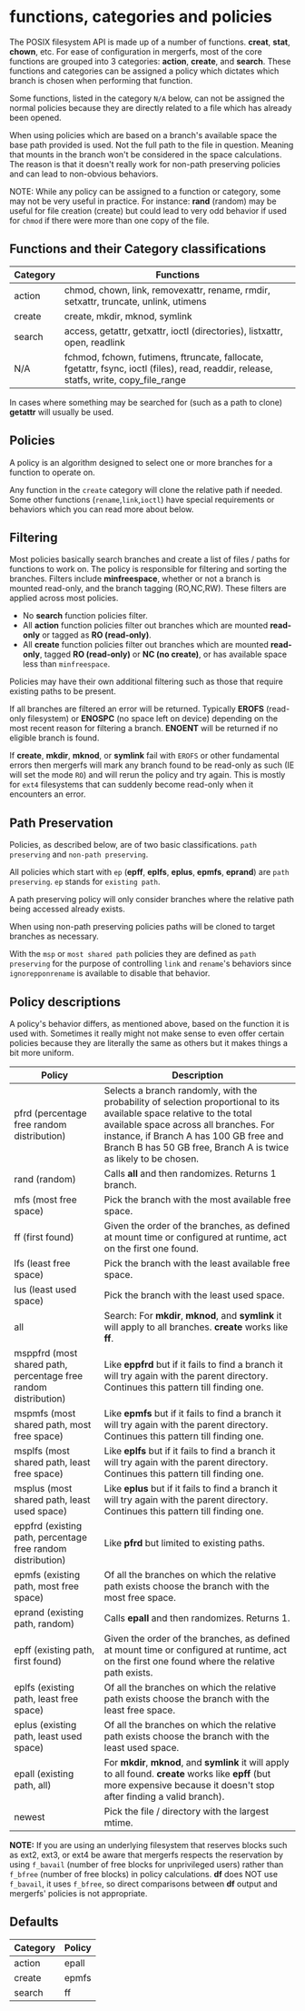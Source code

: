 # functions, categories and policies

The POSIX filesystem API is made up of a number of
functions. **creat**, **stat**, **chown**, etc. For ease of
configuration in mergerfs, most of the core functions are grouped into
3 categories: **action**, **create**, and **search**. These functions
and categories can be assigned a policy which dictates which branch is
chosen when performing that function.

Some functions, listed in the category `N/A` below, can not be
assigned the normal policies because they are directly related to a
file which has already been opened.

When using policies which are based on a branch's available space the
base path provided is used. Not the full path to the file in
question. Meaning that mounts in the branch won't be considered in the
space calculations. The reason is that it doesn't really work for
non-path preserving policies and can lead to non-obvious behaviors.

NOTE: While any policy can be assigned to a function or category,
some may not be very useful in practice. For instance: **rand**
(random) may be useful for file creation (create) but could lead to
very odd behavior if used for `chmod` if there were more than one copy
of the file.


## Functions and their Category classifications

| Category | Functions |
| -------- | --------- |
| action   | chmod, chown, link, removexattr, rename, rmdir, setxattr, truncate, unlink, utimens |
| create   | create, mkdir, mknod, symlink |
| search   | access, getattr, getxattr, ioctl (directories), listxattr, open, readlink |
| N/A      | fchmod, fchown, futimens, ftruncate, fallocate, fgetattr, fsync, ioctl (files), read, readdir, release, statfs, write, copy_file_range |

In cases where something may be searched for (such as a path to clone)
**getattr** will usually be used.


## Policies

A policy is an algorithm designed to select one or more branches for a
function to operate on.

Any function in the `create` category will clone the relative path if
needed. Some other functions (`rename`,`link`,`ioctl`) have special
requirements or behaviors which you can read more about below.


## Filtering

Most policies basically search branches and create a list of files / paths
for functions to work on. The policy is responsible for filtering and
sorting the branches. Filters include **minfreespace**, whether or not
a branch is mounted read-only, and the branch tagging
(RO,NC,RW). These filters are applied across most policies.

- No **search** function policies filter.
- All **action** function policies filter out branches which are
  mounted **read-only** or tagged as **RO (read-only)**.
- All **create** function policies filter out branches which are
  mounted **read-only**, tagged **RO (read-only)** or **NC (no
  create)**, or has available space less than `minfreespace`.

Policies may have their own additional filtering such as those that
require existing paths to be present.

If all branches are filtered an error will be returned. Typically
**EROFS** (read-only filesystem) or **ENOSPC** (no space left on
device) depending on the most recent reason for filtering a
branch. **ENOENT** will be returned if no eligible branch is found.

If **create**, **mkdir**, **mknod**, or **symlink** fail with `EROFS`
or other fundamental errors then mergerfs will mark any branch found
to be read-only as such (IE will set the mode `RO`) and will rerun the
policy and try again. This is mostly for `ext4` filesystems that can
suddenly become read-only when it encounters an error.


## Path Preservation

Policies, as described below, are of two basic classifications. `path
preserving` and `non-path preserving`.

All policies which start with `ep` (**epff**, **eplfs**, **eplus**,
**epmfs**, **eprand**) are `path preserving`. `ep` stands for
`existing path`.

A path preserving policy will only consider branches where the relative
path being accessed already exists.

When using non-path preserving policies paths will be cloned to target
branches as necessary.

With the `msp` or `most shared path` policies they are defined as
`path preserving` for the purpose of controlling `link` and `rename`'s
behaviors since `ignorepponrename` is available to disable that
behavior.


## Policy descriptions

A policy's behavior differs, as mentioned above, based on the function
it is used with. Sometimes it really might not make sense to even
offer certain policies because they are literally the same as others
but it makes things a bit more uniform.

| Policy                                                          | Description                                                                                                                                                                     |
| --------------------------------------------------------------- | ------------------------------------------------------------------------------------------------------------------------------------------------------------------------------- |
| pfrd (percentage free random distribution)                      | Selects a branch randomly, with the probability of selection proportional to its available space relative to the total available space across all branches. For instance, if Branch A has 100 GB free and Branch B has 50 GB free, Branch A is twice as likely to be chosen. |
| rand (random)                                                   | Calls **all** and then randomizes. Returns 1 branch.                                                                                                                            |
| mfs (most free space)                                           | Pick the branch with the most available free space.                                                                                                                             |
| ff (first found)                                                | Given the order of the branches, as defined at mount time or configured at runtime, act on the first one found.                                                                 |
| lfs (least free space)                                          | Pick the branch with the least available free space.                                                                                                                            |
| lus (least used space)                                          | Pick the branch with the least used space.                                                                                                                                      |
| all                                                             | Search: For **mkdir**, **mknod**, and **symlink** it will apply to all branches. **create** works like **ff**.                                                                  |
| msppfrd (most shared path, percentage free random distribution) | Like **eppfrd** but if it fails to find a branch it will try again with the parent directory. Continues this pattern till finding one.                                          |
| mspmfs (most shared path, most free space)                      | Like **epmfs** but if it fails to find a branch it will try again with the parent directory. Continues this pattern till finding one.                                           |
| msplfs (most shared path, least free space)                     | Like **eplfs** but if it fails to find a branch it will try again with the parent directory. Continues this pattern till finding one.                                           |
| msplus (most shared path, least used space)                     | Like **eplus** but if it fails to find a branch it will try again with the parent directory. Continues this pattern till finding one.                                           |
| eppfrd (existing path, percentage free random distribution)     | Like **pfrd** but limited to existing paths.                                                                                                                                    |
| epmfs (existing path, most free space)                          | Of all the branches on which the relative path exists choose the branch with the most free space.                                                                               |
| eprand (existing path, random)                                  | Calls **epall** and then randomizes. Returns 1.                                                                                                                                 |
| epff (existing path, first found)                               | Given the order of the branches, as defined at mount time or configured at runtime, act on the first one found where the relative path exists.                                  |
| eplfs (existing path, least free space)                         | Of all the branches on which the relative path exists choose the branch with the least free space.                                                                              |
| eplus (existing path, least used space)                         | Of all the branches on which the relative path exists choose the branch with the least used space.                                                                              |
| epall (existing path, all)                                      | For **mkdir**, **mknod**, and **symlink** it will apply to all found. **create** works like **epff** (but more expensive because it doesn't stop after finding a valid branch). |
| newest                                                          | Pick the file / directory with the largest mtime.                                                                                                                               |

**NOTE:** If you are using an underlying filesystem that reserves
blocks such as ext2, ext3, or ext4 be aware that mergerfs respects the
reservation by using `f_bavail` (number of free blocks for
unprivileged users) rather than `f_bfree` (number of free blocks) in
policy calculations. **df** does NOT use `f_bavail`, it uses
`f_bfree`, so direct comparisons between **df** output and mergerfs'
policies is not appropriate.


## Defaults

| Category | Policy |
| -------- | ------ |
| action   | epall  |
| create   | epmfs  |
| search   | ff     |

